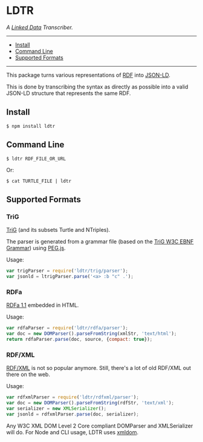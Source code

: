 # LDTR

*A [Linked Data](http://linkeddata.org/) Transcriber.*

----

* [Install](#install)
* [Command Line](#command-line)
* [Supported Formats](#supported-formats)

----

This package turns various representations of
[RDF](https://www.w3.org/TR/rdf11-primer/)
into
[JSON-LD](http://www.w3.org/TR/json-ld/).

This is done by transcribing the syntax as directly as possible into a valid
JSON-LD structure that represents the same RDF.

## Install

    $ npm install ldtr

## Command Line

    $ ldtr RDF_FILE_OR_URL

Or:

    $ cat TURTLE_FILE | ldtr

## Supported Formats

### TriG

[TriG](https://www.w3.org/TR/trig/) (and its subsets Turtle and NTriples).

The parser is generated from a grammar file (based on the
[TriG W3C EBNF Grammar](http://www.w3.org/TR/trig/#sec-grammar)) using
[PEG.js](http://pegjs.org/).

Usage:

```javascript
var trigParser = require('ldtr/trig/parser');
var jsonld = ltrigParser.parse('<a> :b "c" .');
```

### RDFa

[RDFa 1.1](https://www.w3.org/TR/rdfa-primer/) embedded in HTML.

Usage:

```javascript
var rdfaParser = require('ldtr/rdfa/parser');
var doc = new DOMParser().parseFromString(xmlStr, 'text/html');
return rdfaParser.parse(doc, source, {compact: true});
```

### RDF/XML

[RDF/XML](https://www.w3.org/TR/rdf-syntax-grammar/) is not so popular anymore.
Still, there's a lot of old RDF/XML out there on the web.

Usage:

```javascript
var rdfxmlParser = require('ldtr/rdfxml/parser');
var doc = new DOMParser().parseFromString(rdfStr, 'text/xml');
var serializer = new XMLSerializer();
var jsonld = rdfxmlParser.parse(doc, serializer);
```

Any W3C XML DOM Level 2 Core compliant DOMParser and XMLSerializer will do. For
Node and CLI usage, LDTR uses [xmldom](https://github.com/jindw/xmldom).
